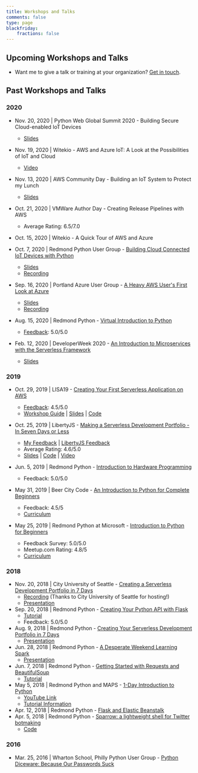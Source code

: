 ```yaml
---
title: Workshops and Talks
comments: false
type: page
blackfriday:
    fractions: false
---
```


## Upcoming Workshops and Talks

- Want me to give a talk or training at your organization? [Get in touch](/contact).

## Past Workshops and Talks

### 2020

- Nov. 20, 2020 | Python Web Global Summit 2020 - Building Secure Cloud-enabled IoT Devices
    - [Slides](/files/presentations/2020-11-20-building-secure-cloud-enabled-iot-devices.pdf)

- Nov. 19, 2020 | Witekio - AWS and Azure IoT: A Look at the Possibilities of IoT and Cloud
    - [Video](https://www.youtube.com/watch?v=0htvM94diJA)

- Nov. 13, 2020 | AWS Community Day - Building an IoT System to Protect my Lunch
    - [Slides](/files/presentations/2020-11-13-aws-community-day-building-an-iot-system-to-protect-my-lunch.pdf)

- Oct. 21, 2020 | VMWare Author Day - Creating Release Pipelines with AWS
    - Average Rating: 6.5/7.0

- Oct. 15, 2020 | Witekio - A Quick Tour of AWS and Azure

- Oct. 7, 2020 | Redmond Python User Group - [Building Cloud Connected IoT Devices with Python](https://www.meetup.com/Redmond-Python-User-Group/events/273440026/)
    - [Slides](/files/presentations/2020-10-07-iot-python-meetup-talk.pdf)
    - [Recording](https://youtu.be/OwTzzxfiIic)

- Sep. 16, 2020 | Portland Azure User Group - [A Heavy AWS User's First Look at Azure](https://www.meetup.com/Portland-Azure-User-Group/events/272782746/)
    - [Slides](/files/presentations/heavy-aws-users-firstlook-azure.pdf)
    - [Recording](https://youtu.be/bwovpLZLLdA)

- Aug. 15, 2020 | Redmond Python - [Virtual Introduction to Python](https://www.meetup.com/Redmond-Python-User-Group/events/272302893/)
    - [Feedback](/images/event-feedback/2020/20200815-virtual-introduction-to-python.png): 5.0/5.0

- Feb. 12, 2020 | DeveloperWeek 2020 - [An Introduction to Microservices with the Serverless Framework](https://developerweek2020.sched.com/speaker/fernando_medina_corey.20db3k0n)
    - [Slides](/files/presentations/devweek-2020.pdf)

### 2019

- Oct. 29, 2019 | LISA19 - [Creating Your First Serverless Application on AWS](https://www.usenix.org/conference/lisa19/presentation/corey)
    - [Feedback](/images/event-feedback/2019/creating-your-first-serverless-application-on-aws-feedback.png): 4.5/5.0
    - [Workshop Guide](https://fernando-mc.github.io/creating-first-serverless-app-aws/) | [Slides](https://speakerdeck.com/fernandomc/creating-your-first-serverless-application-on-aws) | [Code](https://github.com/fernando-mc/serverlessjams)

- Oct. 25, 2019 | LibertyJS - [Making a Serverless Development Portfolio - In Seven Days or Less](https://libertyjs.com/schedule/2019-10-25)
    - [My Feedback](/images/event-feedback/2019/making-a-serverless-development-portfolio-7-days-or-less-feedback.png) | [LibertyJS Feedback](/images/event-feedback/2019/liberty-js-feedback-p2.png)
    - Average Rating: 4.6/5.0
    - [Slides](https://speakerdeck.com/fernandomc/making-a-serverless-development-portfolio-in-seven-days-or-less) | [Code](https://github.com/fernando-mc/libertyjs-jams) | [Video](https://www.youtube.com/watch?v=HUVPXETRQDc&feature=youtu.be&t=42)

- Jun. 5, 2019 | Redmond Python - [Introduction to Hardware Programming](https://www.meetup.com/Redmond-Python-User-Group/events/261407073/)
    - Feedback: 5.0/5.0

- May 31, 2019 | Beer City Code - [An Introduction to Python for Complete Beginners](https://beercitycode.com/)
    - Feedback: 4.5/5
    - [Curriculum](https://fernando-mc.github.io/python3-workshop/)

- May 25, 2019 | Redmond Python at Microsoft - [Introduction to Python for Beginners](https://www.meetup.com/Redmond-Python-User-Group/events/261469728/)
    - Feedback Survey: 5.0/5.0
    - Meetup.com Rating: 4.8/5
    - [Curriculum](https://fernando-mc.github.io/python3-workshop/)

### 2018

- Nov. 20, 2018 | City University of Seattle - [Creating a Serverless Development Portfolio in 7 Days](/files/making-severless-portfolio-7-days.pdf)
    - [Recording](https://www.youtube.com/watch?time_continue=1&v=CPLJiarDWks) (Thanks to City University of Seattle for hosting!)
    - [Presentation](https://docs.google.com/presentation/d/1OBlLYxByjabYG_MTc_xbILME0oS2-OTPYrcOe353FmA/edit?usp=sharing)
- Sep. 20, 2018 | Redmond Python - [Creating Your Python API with Flask](https://www.meetup.com/Redmond-Python-User-Group/events/254677176/)
    - [Tutorial](https://www.fernandomc.com/posts/your-first-flask-api/)
    - Feedback: 5.0/5.0
- Aug. 9, 2018 | Redmond Python - [Creating Your Serverless Development Portfolio in 7 Days](https://www.meetup.com/Redmond-Python-User-Group/events/hfdjspyxlbmb/)
    - [Presentation](https://docs.google.com/presentation/d/177do8_ihmUT8NZ8OxLACHXLKk1XEJkjHUcLRRXFT8NM/edit?usp=sharing)
- Jun. 28, 2018 | Redmond Python - [A Desperate Weekend Learning Spark](https://www.meetup.com/Redmond-Python-User-Group/events/hfdjspyxjblc/)
    - [Presentation](https://docs.google.com/presentation/d/14SYIaEG5KNF8Dpt7D4TjDAQ7zkyKIOQclGXKCUd4Qg0/edit?usp=sharing)
- Jun. 7, 2018 | Redmond Python  - [Getting Started with Requests and BeautifulSoup](https://www.meetup.com/Redmond-Python-User-Group/events/hfdjspyxjbkb/)
    - [Tutorial](https://www.fernandomc.com/posts/your-first-flask-api/)
- May 5, 2018 | Redmond Python and MAPS - [1-Day Introduction to Python](https://www.meetup.com/Redmond-Technology-Meetup-Presented-By-MAPS-TAG/events/249574340/)
    - [YouTube Link](https://www.youtube.com/playlist?list=PLF4MXqnQsKgfMI-dPZjr6-5I5iE9J-kpj)
    - [Tutorial Information](https://redmondpython.com)
- Apr. 12, 2018 | Redmond Python - [Flask and Elastic Beanstalk](https://www.meetup.com/Redmond-Python-User-Group/events/kwsqkpyxgbqb/)
- Apr. 5, 2018 | Redmond Python - [Sparrow: a lightweight shell for Twitter botmaking](https://www.meetup.com/Redmond-Python-User-Group/events/kwsqkpyxhbfb/)
    - [Code](https://github.com/fernando-mc/sparrow-3)

### 2016

- Mar. 25, 2016 | Wharton School, Philly Python User Group - [Python Diceware: Because Our Passwords Suck](/files/presentations/python-diceware-our-passwords-suck.pptx)
